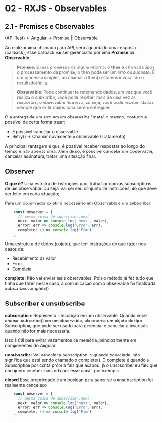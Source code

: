 # 02 - RXJS - Observables

## 2.1 - Promises e Observables 

(API Rest) <- Angular -> Promise || Observable

Ao realizar uma chamada para API, será aguardado uma resposta (callback), esse callback vai ser gerenciado por uma 
**Promise** ou **Observable**.

> **Promise**:  É uma promessa de algum retorno, o **then** é chamada após o processamento da promise, o then
pode ser um _erro_ ou _sucesso_.  É um processo simples, ao chamar o then() estamos invocando o resultado/falha.

> **Observable:** Pode continuar te retornando dados, um vez que você realiza o _subscribe_, 
você pode receber mais de uma vez as respostas, o observable fica _vivo_, 
ou seja, você pode receber dados sempre que exitir dados para serem entregues

O a entrega de um erro em um observalbe "mata" o mesmo, contudo é possível de certa forma tratar: 

- É possível cancelar o observable
- Retry() -> Chamar novamente o observable (Tratamento)

A principal vantagem é que, é possível receber respostas ao longo do tempo e não apenas uma. Além disso, 
é possível cancelar um Observable, cancelar assinatura, tratar uma situação final. 

## Observer 

**O que é?** Uma estrutra de instruções para trabalhar com as subscriptions de 
um observable. Ou seja, vai ser seu conjunto de instruções, do que deve ser 
feito em cada situação;

Para um observador existir é necessário um Observable e um subscriber 

```typescript
    const observer = {
      // mesma coisa de subscriber.next
      next: valor => console.log('next', valor),
      error: err => console.log('Erro', err),
      complete: () => console.log('Fim')
    }
```

Uma estrutura de dados (objeto), que tem instruções do que fazer nos casos 
de: 
- Recebimento de valor 
- Error 
- Complete 

**complete**: Não vai enviar mais observables. Pois o método já fez tudo que tinha que fazer
nesse caso, a comunicação com o observable foi finalizada  
        subscriber.complete()

## Subscriber e unsubscribe

**subscription**: Representa a inscrição em um observable. Quando você chama .subscribe() 
em um observable, ele retorna um objeto do tipo Subscription, que pode ser usado 
para gerenciar e cancelar a inscrição quando não for mais necessária. 

Isso é útil para evitar vazamentos de memória, principalmente em componentes do Angular.

**unsubscribe**: Vai cancelar a subscription, e quando cancelada, não 
significa que está sendo chamado o complete(). O complete é quando a Subscription 
por conta própria fala que acabou, já o unsbscriber eu falo que não quero receber mais 
nda por esse canal, por exemplo. 

**closed** Esse propriedade é um boolean para saber se o unsubscription foi realmente cancelado 
```typescript
    const observer = {
      // mesma coisa de subscriber.next
      next: valor => console.log('next', valor),
      error: err => console.log('Erro', err),
      complete: () => console.log('Fim')
    }
```
